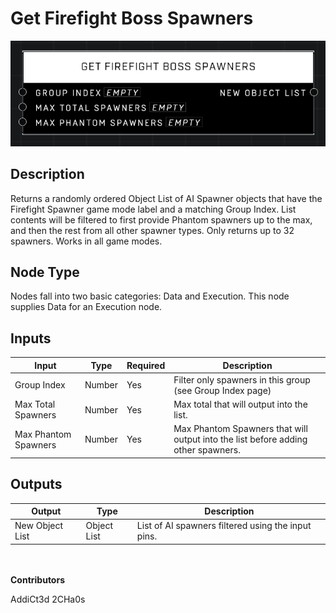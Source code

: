 # Get Firefight Boss Spawners
![alt text](../../../.gitbook/assets/get-firefight-boss-spawners.png)
## Description
Returns a randomly ordered Object List of AI Spawner objects that have the Firefight Spawner game mode label and a matching Group Index. List contents will be filtered to first provide Phantom spawners up to the max, and then the rest from all other spawner types. Only returns up to 32 spawners. Works in all game modes.

## Node Type
Nodes fall into two basic categories: Data and Execution. This node supplies Data for an Execution node.

## Inputs
| Input | Type | Required | Description |
|------------------|------------------|----------|--------------------------------------------------------------|
| Group Index | Number | Yes | Filter only spawners in this group (see Group Index page) |
| Max Total Spawners| Number | Yes | Max total that will output into the list. |
| Max Phantom Spawners| Number | Yes | Max Phantom Spawners that will output into the list before adding other spawners. |

## Outputs
| Output | Type | Description |
|------------------|------------------|--------------------------------------------------------------|
| New Object List | Object List | List of AI spawners filtered using the input pins. |


\
\
**Contributors**

AddiCt3d 2CHa0s